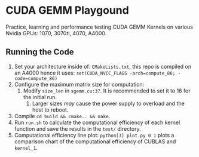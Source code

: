 # CUDA GEMM Playgound
Practice, learning and performance testing CUDA GEMM Kernels on various Nvidia GPUs: 1070, 3070ti, 4070, A4000.

## Running the Code
1. Set your architecture inside of: `CMakeLists.txt`, this repo is compiled on an A4000 hence it uses: `set(CUDA_NVCC_FLAGS -arch=compute_86; -code=compute_86)`
2. Configure the maximum matrix size for computation:
    1. Modify `size_len` in `sgemm.cu:37`. It is recommended to set it to 16 for the initial run.
        1. Larger sizes _may_ cause the power supply to overload and the host to reboot.
3. Compile `cd build && cmake.. && make`.
4. Run `run.sh` to calculate the computational efficiency of each kernel function and save the results in the `test/` directory.
5. Computational efficiency line plot: `python[3] plot.py 0 1` plots a comparison chart of the computational efficiency of CUBLAS and `kernel_1`.


